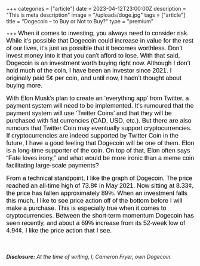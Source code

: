 +++
categories = ["article"]
date = 2023-04-12T23:00:00Z
description = "This is meta description"
image = "/uploads/doge.jpg"
tags = ["article"]
title = "Dogecoin – to Buy or Not to Buy?"
type = "premium"

+++
<span style="color:black"><span style="font-family:Arial; font-size:1.2em;">When it comes to investing, you always need to consider risk. While it’s possible that Dogecoin could increase in value for the rest of our lives, it’s just as possible that it becomes worthless. Don’t invest money into it that you can’t afford to lose. With that said, Dogecoin is an investment worth buying right now. Although I don’t hold much of the coin, I have been an investor since 2021. I originally paid 5¢ per coin, and until now, I hadn’t thought about buying more.</span></span>

<span style="color:black"><span style="font-family:Arial; font-size:1.2em;">With Elon Musk’s plan to create an ‘everything app’ from Twitter, a payment system will need to be implemented. It’s rumoured that the payment system will use ‘Twitter Coins’ and that they will be purchased with fiat currencies (CAD, USD, etc.). But there are also rumours that Twitter Coin may eventually support cryptocurrencies. If cryptocurrencies are indeed supported by Twitter Coin in the future, I have a good feeling that Dogecoin will be one of them. Elon is a long-time supporter of the coin. On top of that, Elon often says “Fate loves irony,” and what would be more ironic than a meme coin facilitating large-scale payments?</span></span>

<span style="color:black"><span style="font-family:Arial; font-size:1.2em;">From a technical standpoint, I like the graph of Dogecoin. The price reached an all-time high of 73.8¢ in May 2021. Now sitting at 8.33¢, the price has fallen approximately 89%. When an investment falls this much, I like to see price action off of the bottom before I will make a purchase. This is especially true when it comes to cryptocurrencies. Between the short-term momentum Dogecoin has seen recently, and about a 69% increase from its 52-week low of 4.94¢, I like the price action that I see.</span></span>

‎

###### **Disclosure:** At the time of writing, I, Cameron Fryer, own Dogecoin.